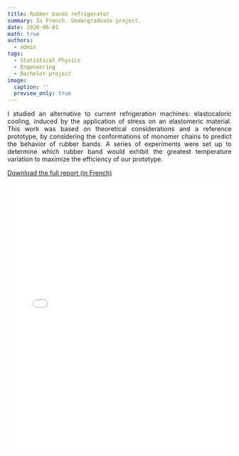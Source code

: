 ```yaml
---
title: Rubber bands refrigerator
summary: In French. Undergraduate project.
date: 2020-06-01
math: true
authors:
  - admin
tags:
  - Statistical Physics
  - Engeneering
  - Bachelor project
image:
  caption: ''
  preview_only: true
---
```


<p align="justify">
I studied an alternative to current refrigeration machines: elastocaloric cooling, induced by the application of stress on an elastomeric material. This work was based on theoretical considerations and a reference prototype, by considering the conformations of monomer chains to predict the behavior of rubber bands. A series of experiments were set up to determine which rubber band would exhibit the greatest temperature variation to maximize the efficiency of our prototype.
</p>

[Download the full report (in French)](/documents/DA_COSTA-rubber_band_fridge.pdf)

<iframe src="/documents/DA_COSTA-rubber_band_fridge.pdf" width="100%" height="600px" style="border: none;">
    This browser does not support PDFs. Please download the PDF to view it: <a href="/documents/DA_COSTA-rubber_band_fridge.pdf">Download PDF</a>.
</iframe>